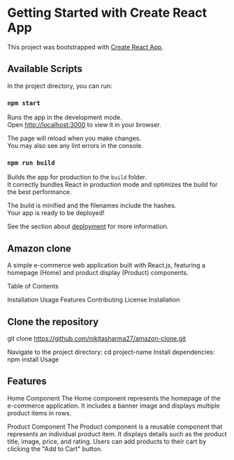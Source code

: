 # Getting Started with Create React App

This project was bootstrapped with [Create React App](https://github.com/facebook/create-react-app).

## Available Scripts

In the project directory, you can run:

### `npm start`

Runs the app in the development mode.\
Open [http://localhost:3000](http://localhost:3000) to view it in your browser.

The page will reload when you make changes.\
You may also see any lint errors in the console.

### `npm run build`

Builds the app for production to the `build` folder.\
It correctly bundles React in production mode and optimizes the build for the best performance.

The build is minified and the filenames include the hashes.\
Your app is ready to be deployed!

See the section about [deployment](https://facebook.github.io/create-react-app/docs/deployment) for more information.

## Amazon clone

A simple e-commerce web application built with React.js, featuring a homepage (Home) and product display (Product) components.

Table of Contents

Installation
Usage
Features
Contributing
License
Installation

## Clone the repository
git clone https://github.com/nikitasharma27/amazon-clone.git

Navigate to the project directory: cd project-name
Install dependencies: npm install
Usage

## Features

Home Component
The Home component represents the homepage of the e-commerce application. It includes a banner image and displays multiple product items in rows.

Product Component
The Product component is a reusable component that represents an individual product item. It displays details such as the product title, image, price, and rating. Users can add products to their cart by clicking the "Add to Cart" button.
